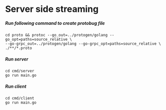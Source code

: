 # Server side streaming

##### Run following command to create protobug file
    cd proto && protoc --go_out=../protogen/golang --go_opt=paths=source_relative \
	--go-grpc_out=../protogen/golang --go-grpc_opt=paths=source_relative \
	./**/*.proto

##### Run server
    cd cmd/server
    go run main.go

##### Run client
    cd cmd/client
    go run main.go